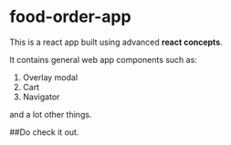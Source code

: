 # food-order-app

This is a react app built using advanced **react concepts**.

It contains general web app components such as:
1. Overlay modal
2. Cart
3. Navigator

and a lot other things. 

##Do check it out.
